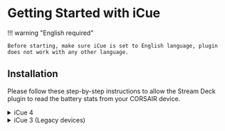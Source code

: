 # Getting Started with iCue
!!! warning "English required"

    Before starting, make sure iCue is set to English language, plugin does not work with any other language.

## Installation
Please follow these step-by-step instructions to allow the Stream Deck plugin to read the battery stats from your CORSAIR device.

<details>
  <summary>iCue 4</summary>

<img src="../img/icue4-setup.png" alt="iCue 4 setup">


<ol>
<li>Open iCue and Select your device from the top menu bar.</li>
<li>On the left hand side, click Device Settings</li>
<li>Select Enable Battery Guage in Notification Area</li>
</ol>

</details>

<details>
  <summary>iCue 3 (Legacy devices)</summary>
  <ol>
    <li>Open iCue and Select your device from the top menu bar</li>
    <li>On the left hand side, click <b>Device Settings</b></li>
    <li>Select Enable Battery Guage in Notification Area
    <img src="../img/icue3-s3.png" alt="Step 3"></li>
    <li>Open iCue and Select Settings from the top menu bar</li>
    <li>Choose the device you want to see battery stats for (and verify it shows the battery status right under the device’s image)</li>
    <li>Select Enable Battery Gauge in System Taskbar
    <img src="../img/icue3-s6.png" alt="Step 6"></li>
    <li>Right-Click the Windows taskbar and choose Taskbar Settings
    <img src="../img/icue3-s7.png" alt="Step 7"></li>
    <li><b>Windows 10:</b> Scroll down to the Notification Area and click on Select which icons appear on the taskbar<br>
    <b>Windows 11:</b> Click on Taskbar corner overflow
    <img src="../img/icue3-s8.png" alt="Step 8"></li>
    <li>Find iCue in the list and make sure it’s set to On</li>
    <li>Verify you now have a battery icon on the taskbar and notice the name of the device is shown along with the battery status.</li>
    <img src="../img/icue3-s10.png" alt="Step 10"></li>
    <li>In the plugin, write the name of the device as shown in the image above (in this case type IRONCLAW)</li>
  </ol>
</details>
